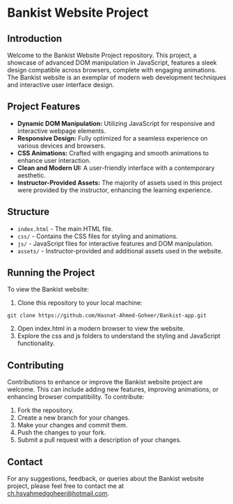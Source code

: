 # Bankist Website Project

## Introduction

Welcome to the Bankist Website Project repository. This project, a showcase of advanced DOM manipulation in JavaScript, features a sleek design compatible across browsers, complete with engaging animations. The Bankist website is an exemplar of modern web development techniques and interactive user interface design.

## Project Features

- **Dynamic DOM Manipulation:** Utilizing JavaScript for responsive and interactive webpage elements.
- **Responsive Design:** Fully optimized for a seamless experience on various devices and browsers.
- **CSS Animations:** Crafted with engaging and smooth animations to enhance user interaction.
- **Clean and Modern UI:** A user-friendly interface with a contemporary aesthetic.
- **Instructor-Provided Assets:** The majority of assets used in this project were provided by the instructor, enhancing the learning experience.

## Structure

- `index.html` - The main HTML file.
- `css/` - Contains the CSS files for styling and animations.
- `js/` - JavaScript files for interactive features and DOM manipulation.
- `assets/` - Instructor-provided and additional assets used in the website.

## Running the Project

To view the Bankist website:
1. Clone this repository to your local machine:
```
git clone https://github.com/Hasnat-Ahmed-Goheer/Bankist-app.git
```
2. Open index.html in a modern browser to view the website.
3. Explore the css and js folders to understand the styling and JavaScript functionality.


## Contributing
Contributions to enhance or improve the Bankist website project are welcome. This can include adding new features, improving animations, or enhancing browser compatibility. To contribute:

1. Fork the repository.
2. Create a new branch for your changes.
3. Make your changes and commit them.
4. Push the changes to your fork.
5. Submit a pull request with a description of your changes.

## Contact
For any suggestions, feedback, or queries about the Bankist website project, please feel free to contact me at [ch.hsyahmedgoheer@hotmail.com](mailto:ch.hsyahmedgoheer@hotmail.com).
